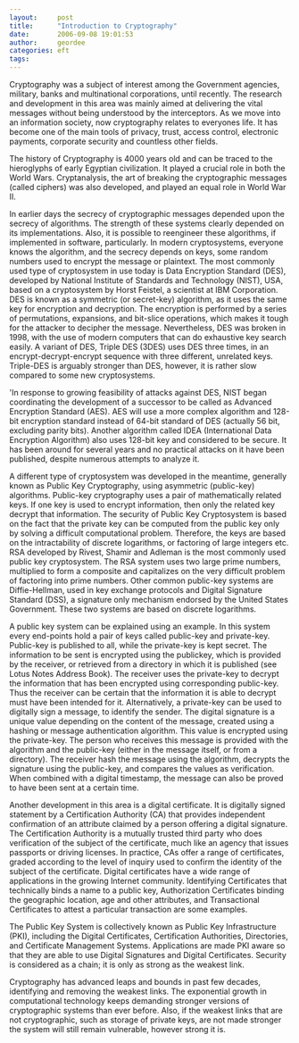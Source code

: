 ```yaml
---
layout:     post
title:      "Introduction to Cryptography"
date:       2006-09-08 19:01:53
author:     geordee
categories: eft
tags:
---
```


Cryptography was a subject of interest among the Government agencies, military, banks and multinational corporations, until recently. The research and development in this area was mainly aimed at delivering the vital messages without being understood by the interceptors. As we move into an information society, now cryptography relates to everyones life. It has become one of the main tools of privacy, trust, access control, electronic payments, corporate security and countless other fields.

The history of Cryptography is 4000 years old and can be traced to the hieroglyphs of early Egyptian civilization. It played a crucial role in both the World Wars. Cryptanalysis, the art of breaking the cryptographic messages (called ciphers) was also developed, and played an equal role in World War II.

In earlier days the secrecy of cryptographic messages depended upon the secrecy of algorithms. The strength of these systems clearly depended on its implementations. Also, it is possible to reengineer these algorithms, if implemented in software, particularly. In modern cryptosystems, everyone knows the algorithm, and the secrecy depends on keys, some random numbers used to encrypt the message or plaintext. The most commonly used type of cryptosystem in use today is Data Encryption Standard (DES), developed by National Institute of Standards and Technology (NIST), USA, based on a cryptosystem by Horst Feistel, a scientist at IBM Corporation. DES is known as a symmetric (or secret-key) algorithm, as it uses the same key for encryption and decryption. The encryption is performed by a series of permutations, expansions, and bit-slice operations, which makes it tough for the attacker to decipher the message. Nevertheless, DES was broken in 1998, with the use of modern computers that can do exhaustive key search easily. A variant of DES, Triple DES (3DES) uses DES three times, in an encrypt-decrypt-encrypt sequence with three different, unrelated keys. Triple-DES is arguably stronger than DES, however, it is rather slow compared to some new cryptosystems.

'In response to growing feasibility of attacks against DES, NIST began coordinating the development of a successor to be called as Advanced Encryption Standard (AES). AES will use a more complex algorithm and 128-bit encryption standard instead of 64-bit standard of DES (actually 56 bit, excluding parity bits). Another algorithm called IDEA (International Data Encryption Algorithm) also uses 128-bit key and considered to be secure. It has been around for several years and no practical attacks on it have been published, despite numerous attempts to analyze it.

A different type of cryptosystem was developed in the meantime, generally known as Public Key Cryptography, using asymmetric (public-key) algorithms. Public-key cryptography uses a pair of mathematically related keys. If one key is used to encrypt information, then only the related key decrypt that information. The security of Public Key Cryptosystem is based on the fact that the private key can be computed from the public key only by solving a difficult computational problem. Therefore, the keys are based on the intractability of discrete logarithms, or factoring of large integers etc. RSA developed by Rivest, Shamir and Adleman is the most commonly used public key cryptosystem. The RSA system uses two large prime numbers, multiplied to form a composite and capitalizes on the very difficult problem of factoring into prime numbers. Other common public-key systems are Diffie-Hellman, used in key exchange protocols and Digital Signature Standard (DSS), a signature only mechanism endorsed by the United States Government. These two systems are based on discrete logarithms.

A public key system can be explained using an example. In this system every end-points hold a pair of keys called public-key and private-key. Public-key is published to all, while the private-key is kept secret. The information to be sent is encrypted using the publickey, which is provided by the receiver, or retrieved from a directory in which it is published (see Lotus Notes Address Book). The receiver uses the private-key to decrypt the information that has been encrypted using corresponding public-key. Thus the receiver can be certain that the information it is able to decrypt must have been intended for it. Alternatively, a private-key can be used to digitally sign a message, to identify the sender. The digital signature is a unique value depending on the content of the message, created using a hashing or message authentication algorithm. This value is encrypted using the private-key. The person who receives this message is provided with the algorithm and the public-key (either in the message itself, or from a directory). The receiver hash the message using the algorithm, decrypts the signature using the public-key, and compares the values as verification. When combined with a digital timestamp, the message can also be proved to have been sent at a certain time.

Another development in this area is a digital certificate. It is digitally signed statement by a Certification Authority (CA) that provides independent confirmation of an attribute claimed by a person offering a digital signature. The Certification Authority is a mutually trusted third party who does verification of the subject of the certificate, much like an agency that issues passports or driving licenses. In practice, CAs offer a range of certificates, graded according to the level of inquiry used to confirm the identity of the subject of the certificate. Digital certificates have a wide range of applications in the growing Internet community. Identifying Certificates that technically binds a name to a public key, Authorization Certificates binding the geographic location, age and other attributes, and Transactional Certificates to attest a particular transaction are some examples.

The Public Key System is collectively known as Public Key Infrastructure (PKI), including the Digital Certificates, Certification Authorities, Directories, and Certificate Management Systems. Applications are made PKI aware so that they are able to use Digital Signatures and Digital Certificates. Security is considered as a chain; it is only as strong as the weakest link.

Cryptography has advanced leaps and bounds in past few decades, identifying and removing the weakest links. The exponential growth in computational technology keeps demanding stronger versions of cryptographic systems than ever before. Also, if the weakest links that are not cryptographic, such as storage of private keys, are not made stronger the system will still remain vulnerable, however strong it is.
